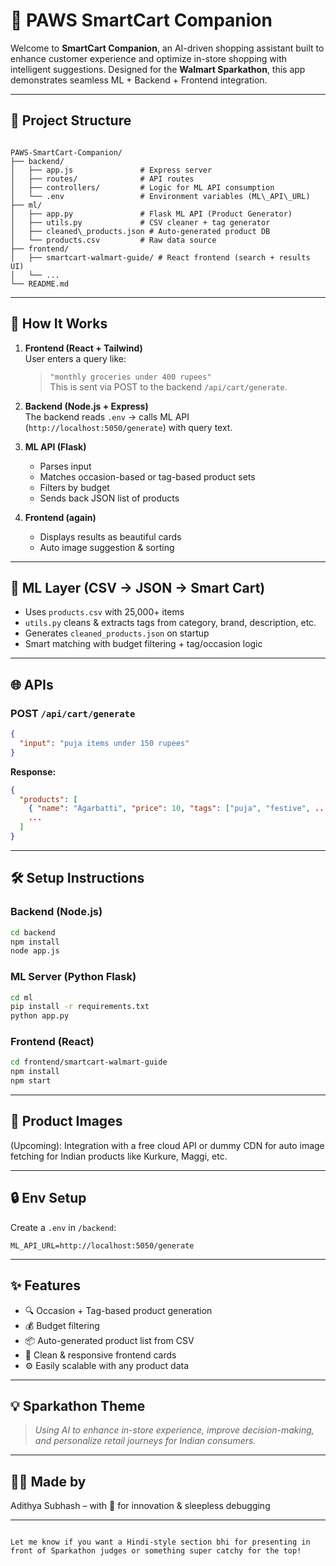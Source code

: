 # 🛒 PAWS SmartCart Companion

Welcome to **SmartCart Companion**, an AI-driven shopping assistant built to enhance customer experience and optimize in-store shopping with intelligent suggestions. Designed for the **Walmart Sparkathon**, this app demonstrates seamless ML + Backend + Frontend integration.

---

## 📁 Project Structure

```

PAWS-SmartCart-Companion/
├── backend/
│   ├── app.js               # Express server
│   ├── routes/              # API routes
│   ├── controllers/         # Logic for ML API consumption
│   └── .env                 # Environment variables (ML\_API\_URL)
├── ml/
│   ├── app.py               # Flask ML API (Product Generator)
│   ├── utils.py             # CSV cleaner + tag generator
│   ├── cleaned\_products.json # Auto-generated product DB
│   └── products.csv         # Raw data source
├── frontend/
│   ├── smartcart-walmart-guide/ # React frontend (search + results UI)
│   └── ...
└── README.md

````

---

## 🚀 How It Works

1. **Frontend (React + Tailwind)**  
   User enters a query like:  
   > `"monthly groceries under 400 rupees"`  
   This is sent via POST to the backend `/api/cart/generate`.

2. **Backend (Node.js + Express)**  
   The backend reads `.env` → calls ML API (`http://localhost:5050/generate`) with query text.

3. **ML API (Flask)**  
   - Parses input
   - Matches occasion-based or tag-based product sets
   - Filters by budget
   - Sends back JSON list of products

4. **Frontend (again)**  
   - Displays results as beautiful cards  
   - Auto image suggestion & sorting

---

## 🧠 ML Layer (CSV → JSON → Smart Cart)

- Uses `products.csv` with 25,000+ items
- `utils.py` cleans & extracts tags from category, brand, description, etc.
- Generates `cleaned_products.json` on startup
- Smart matching with budget filtering + tag/occasion logic

---

## 🌐 APIs

### POST `/api/cart/generate`
```json
{
  "input": "puja items under 150 rupees"
}
````

**Response:**

```json
{
  "products": [
    { "name": "Agarbatti", "price": 10, "tags": ["puja", "festive", ...] },
    ...
  ]
}
```

---

## 🛠 Setup Instructions

### Backend (Node.js)

```bash
cd backend
npm install
node app.js
```

### ML Server (Python Flask)

```bash
cd ml
pip install -r requirements.txt
python app.py
```

### Frontend (React)

```bash
cd frontend/smartcart-walmart-guide
npm install
npm start
```

---

## 📸 Product Images

(Upcoming):
Integration with a free cloud API or dummy CDN for auto image fetching for Indian products like Kurkure, Maggi, etc.

---

## 🔒 Env Setup

Create a `.env` in `/backend`:

```
ML_API_URL=http://localhost:5050/generate
```

---

## ✨ Features

* 🔍 Occasion + Tag-based product generation
* 💰 Budget filtering
* 📦 Auto-generated product list from CSV
* 🎨 Clean & responsive frontend cards
* ⚙️ Easily scalable with any product data

---

## 💡 Sparkathon Theme

> *Using AI to enhance in-store experience, improve decision-making, and personalize retail journeys for Indian consumers.*

---

## 🧑‍💻 Made by

Adithya Subhash – with 💙 for innovation & sleepless debugging

---

```

Let me know if you want a Hindi-style section bhi for presenting in front of Sparkathon judges or something super catchy for the top!
```
